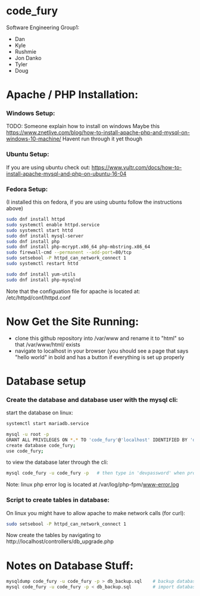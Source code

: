 # code_fury
Software Engineering Group1:
* Dan
* Kyle
* Rushmie
* Jon Danko
* Tyler
* Doug

# Apache / PHP Installation:
### Windows Setup:
TODO: Someone explain how to install on windows
Maybe this https://www.znetlive.com/blog/how-to-install-apache-php-and-mysql-on-windows-10-machine/
Havent run through it yet though

### Ubuntu Setup:
If you are using ubuntu check out: https://www.vultr.com/docs/how-to-install-apache-mysql-and-php-on-ubuntu-16-04

### Fedora Setup:
(I installed this on fedora, if you are using ubuntu follow the instructions above)
````bash
sudo dnf install httpd
sudo systemctl enable httpd.service
sudo systemctl start httd
sudo dnf install mysql-server
sudo dnf install php
sudo dnf install php-mcrypt.x86_64 php-mbstring.x86_64
sudo firewall-cmd --permanent --add-port=80/tcp
sudo setsebool -P httpd_can_network_connect 1
sudo systemctl restart httd

sudo dnf install yum-utils
sudo dnf install php-mysqlnd
````
Note that the configuation file for apache is located at: /etc/httpd/conf/httpd.conf

# Now Get the Site Running:
* clone this github repository into /var/www and rename it to "html" so that /var/www/html/ exists
* navigate to localhost in your browser (you should see a page that says "hello world" in bold and has a button if everything is set up properly


# Database setup
### Create the database and database user with the mysql cli:
start the database on linux:
````bash
systemctl start mariadb.service
````

````bash
mysql -u root -p
GRANT ALL PRIVILEGES ON *.* TO 'code_fury'@'localhost' IDENTIFIED BY 'devpassword';
create database code_fury;
use code_fury;
````

to view the database later through the cli:
````bash
mysql code_fury -u code_fury -p   # then type in 'devpassword' when prompted.
````

Note: linux php error log is located at /var/log/php-fpm/www-error.log

### Script to create tables in database:
On linux you might have to allow apache to make network calls (for curl):
````bash
sudo setsebool -P httpd_can_network_connect 1
````

Now create the tables by navigating to http://localhost/controllers/db_upgrade.php

# Notes on Database Stuff:
````bash
mysqldump code_fury -u code_fury -p > db_backup.sql    # backup database
mysql code_fury -u code_fury -p < db_backup.sql        # import database
````
